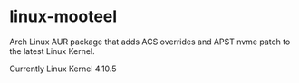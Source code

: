 # linux-mooteel
Arch Linux AUR package that adds ACS overrides and APST nvme patch to the latest Linux Kernel.

Currently Linux Kernel 4.10.5
